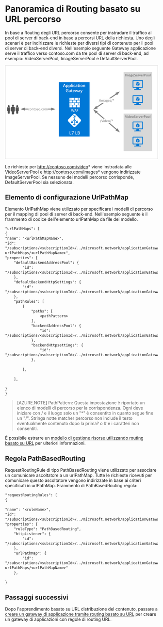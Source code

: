 <properties
   pageTitle="Panoramica del routing contenuto basato su URL | Microsoft Azure"
   description="Questa pagina offre una panoramica del routing contenuto basato su URL di Gateway di applicazione, configurazione UrlPathMap e PathBasedRouting regola."
   documentationCenter="na"
   services="application-gateway"
   authors="georgewallace"
   manager="carmonm"
   editor="tysonn"/>
<tags
   ms.service="application-gateway"
   ms.devlang="na"
   ms.topic="hero-article"
   ms.tgt_pltfrm="na"
   ms.workload="infrastructure-services"
   ms.date="10/25/2016"
   ms.author="gwallace"/>

# <a name="url-path-based-routing-overview"></a>Panoramica di Routing basato su URL percorso

In base a Routing degli URL percorso consente per instradare il traffico al pool di server di back-end in base a percorsi URL della richiesta. Uno degli scenari è per indirizzare le richieste per diversi tipi di contenuto per il pool di server di back-end diversi.
Nell'esempio seguente Gateway applicazione serve il traffico verso contoso.com da tre pool di server di back-end, ad esempio: VideoServerPool, ImageServerPool e DefaultServerPool.

![imageURLroute](./media/application-gateway-url-route-overview/figure1.png)

Le richieste per http://contoso.com/video* viene instradata alle VideoServerPool e http://contoso.com/images* vengono indirizzate ImageServerPool. Se nessuno dei modelli percorso corrisponde, DefaultServerPool sia selezionata.

## <a name="urlpathmap-configuration-element"></a>Elemento di configurazione UrlPathMap

Elemento UrlPathMap viene utilizzato per specificare i modelli di percorso per il mapping di pool di server di back-end. Nell'esempio seguente è il frammento di codice dell'elemento urlPathMap da file del modello.

    "urlPathMaps": [
    {
    "name": "<urlPathMapName>",
    "id": "/subscriptions/<subscriptionId>/../microsoft.network/applicationGateways/<gatewayName>/ urlPathMaps/<urlPathMapName>",
    "properties": {
        "defaultBackendAddressPool": {
            "id": "/subscriptions/<subscriptionId>/../microsoft.network/applicationGateways/<gatewayName>/backendAddressPools/<poolName>"
        },
        "defaultBackendHttpSettings": {
            "id": "/subscriptions/<subscriptionId>/../microsoft.network/applicationGateways/<gatewayName>/backendHttpSettingsList/<settingsName>"
        },
        "pathRules": [
            {
                "paths": [
                    <pathPattern>
                ],
                "backendAddressPool": {
                    "id": "/subscriptions/<subscriptionId>/../microsoft.network/applicationGateways/<gatewayName>/backendAddressPools/<poolName2>"
                },
                "backendHttpsettings": {
                    "id": "/subscriptions/<subscriptionId>/../microsoft.network/applicationGateways/<gatewayName>/backendHttpsettingsList/<settingsName2>"
                },

            },

        ],

    }
    }
    

>[AZURE.NOTE] PathPattern: Questa impostazione è riportato un elenco di modelli di percorso per la corrispondenza. Ogni deve iniziare con / e il luogo solo un "*" è consentito in quanto segue fine un "/". Stringa notte matcher percorso non include il testo eventualmente contenuto dopo la prima? o # e i caratteri non consentiti. 

È possibile estrarre un [modello di gestione risorse utilizzando routing basato su URL](https://azure.microsoft.com/documentation/templates/201-application-gateway-url-path-based-routing) per ulteriori informazioni.

## <a name="pathbasedrouting-rule"></a>Regola PathBasedRouting

RequestRoutingRule di tipo PathBasedRouting viene utilizzato per associare un comunicare ascoltatore a un urlPathMap. Tutte le richieste ricevuti per comunicare questo ascoltatore vengono indirizzate in base ai criteri specificati in urlPathMap.
Frammento di PathBasedRouting regola:

    "requestRoutingRules": [
    {

    "name": "<ruleName>",
    "id": "/subscriptions/<subscriptionId>/../microsoft.network/applicationGateways/<gatewayName>/requestRoutingRules/<ruleName>",
    "properties": {
        "ruleType": "PathBasedRouting",
        "httpListener": {
            "id": "/subscriptions/<subscriptionId>/../microsoft.network/applicationGateways/<gatewayName>/httpListeners/<listenerName>"
        },
        "urlPathMap": {
            "id": "/subscriptions/<subscriptionId>/../microsoft.network/applicationGateways/<gatewayName>/ urlPathMaps/<urlPathMapName>"
        },

    }
    
## <a name="next-steps"></a>Passaggi successivi

Dopo l'apprendimento basato su URL distribuzione del contenuto, passare a [creare un gateway di applicazione tramite routing basato su URL](application-gateway-create-url-route-portal.md) per creare un gateway di applicazioni con regole di routing URL.
